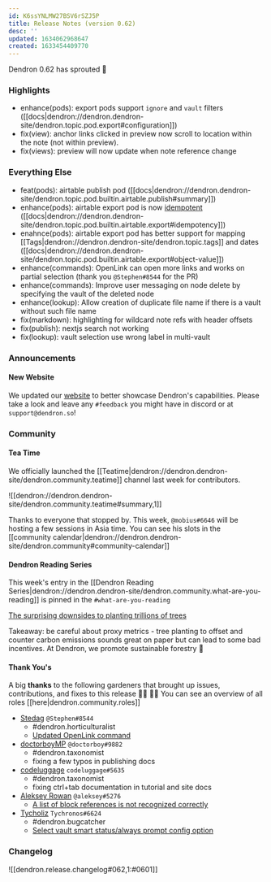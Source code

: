 ```yaml
---
id: K6ssYNLMW27BSV6rSZJ5P
title: Release Notes (version 0.62)
desc: ''
updated: 1634062968647
created: 1633454409770
---
```


Dendron 0.62 has sprouted  🌱

### Highlights
- enhance(pods): export pods support `ignore` and `vault` filters ([[docs|dendron://dendron.dendron-site/dendron.topic.pod.export#configuration]]) 
- fix(view): anchor links clicked in preview now scroll to location within the note (not within preview).
- fix(views): preview will now update when note reference change

### Everything Else
- feat(pods): airtable publish pod ([[docs|dendron://dendron.dendron-site/dendron.topic.pod.builtin.airtable.publish#summary]]) 
- enhance(pods): airtable export pod is now [idempotent](https://en.wikipedia.org/wiki/Idempotence) ([[docs|dendron://dendron.dendron-site/dendron.topic.pod.builtin.airtable.export#idempotency]])
- enahnce(pods): airtable export pod has better support for mapping [[Tags|dendron://dendron.dendron-site/dendron.topic.tags]] and dates ([[docs|dendron://dendron.dendron-site/dendron.topic.pod.builtin.airtable.export#object-value]]) 
- enhance(commands): OpenLink can open more links and works on partial selection (thank you `@Stephen#8544` for the PR)
- enhance(commands): Improve user messaging on node delete by specifying the vault of the deleted node 
- enhance(lookup): Allow creation of duplicate file name if there is a vault without such file name 
- fix(markdown): highlighting for wildcard note refs with header offsets 
- fix(publish): nextjs search not working 
- fix(lookup): vault selection use wrong label in multi-vault


### Announcements

#### New Website

We updated our [website](https://www.dendron.so/) to better showcase Dendron's capabilities. Please take a look and leave any `#feedback` you might have in discord or at `support@dendron.so`!

### Community

#### Tea Time 

We officially launched the [[Teatime|dendron://dendron.dendron-site/dendron.community.teatime]] channel last week for contributors. 

![[dendron://dendron.dendron-site/dendron.community.teatime#summary,1]]

Thanks to everyone that stopped by. This week, `@mobius#6646` will be hosting a few sessions in Asia time. You can see his slots in the [[community calendar|dendron://dendron.dendron-site/dendron.community#community-calendar]]

#### Dendron Reading Series

This week's entry in the [[Dendron Reading Series|dendron://dendron.dendron-site/dendron.community.what-are-you-reading]] is pinned in the `#what-are-you-reading `

[The surprising downsides to planting trillions of trees](https://www.vox.com/platform/amp/down-to-earth/22679378/tree-planting-forest-restoration-climate-solutions)

Takeaway: be careful about proxy metrics - tree planting to offset and counter carbon emissions sounds great on paper but can lead to some bad incentives. At Dendron, we  promote sustainable forestry 🌲

#### Thank You's

A big **thanks** to the following gardeners that brought up issues, contributions, and fixes to this release :man_farmer: :woman_farmer: 
You can see an overview of all roles [[here|dendron.community.roles]]

- [Stedag](https://github.com/Stedag) `@Stephen#8544`
    - #dendron.horticulturalist
    - [Updated OpenLink command](https://github.com/dendronhq/dendron/pull/1317)
- [doctorboyMP](https://github.com/doctorboyMP) `@doctorboy#9882`
    - #dendron.taxonomist
    - fixing a few typos in publishing docs
- [codeluggage](https://github.com/codeluggage) `codeluggage#5635`
    - #dendron.taxonomist
    - fixing ctrl+tab documentation in tutorial and site docs
- [Aleksey Rowan](https://github.com/aleksey-rowan) `@aleksey#5276`
    - [A list of block references is not recognized correctly](https://github.com/dendronhq/dendron/issues/1443)
- [Tycholiz](https://github.com/Tycholiz) `Tychronos#6624`
    - #dendron.bugcatcher
    - [Select vault smart status/always prompt config option](https://github.com/dendronhq/dendron/issues/1462)

### Changelog
![[dendron.release.changelog#062,1:#0601]]


